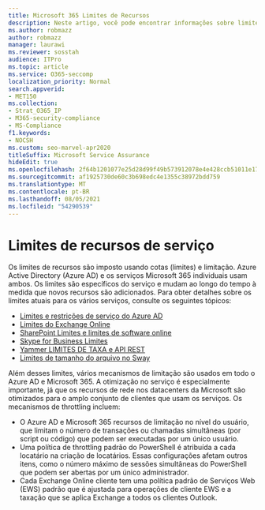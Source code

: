 ```yaml
---
title: Microsoft 365 Limites de Recursos
description: Neste artigo, você pode encontrar informações sobre limites de recursos para os vários aplicativos dentro Microsoft 365.
ms.author: robmazz
author: robmazz
manager: laurawi
ms.reviewer: sosstah
audience: ITPro
ms.topic: article
ms.service: O365-seccomp
localization_priority: Normal
search.appverid:
- MET150
ms.collection:
- Strat_O365_IP
- M365-security-compliance
- MS-Compliance
f1.keywords:
- NOCSH
ms.custom: seo-marvel-apr2020
titleSuffix: Microsoft Service Assurance
hideEdit: true
ms.openlocfilehash: 2f64b1201077e25d28d99f49b573912078e4e428ccb51011e17934b1440f75ac
ms.sourcegitcommit: af1925730de60c3b698edc4e1355c38972bdd759
ms.translationtype: MT
ms.contentlocale: pt-BR
ms.lasthandoff: 08/05/2021
ms.locfileid: "54290539"
---
```

# <a name="service-resource-limits"></a>Limites de recursos de serviço

Os limites de recursos são imposto usando cotas (limites) e limitação. Azure Active Directory (Azure AD) e os serviços Microsoft 365 individuais usam ambos. Os limites são específicos do serviço e mudam ao longo do tempo à medida que novos recursos são adicionados. Para obter detalhes sobre os limites atuais para os vários serviços, consulte os seguintes tópicos:

- [Limites e restrições de serviço do Azure AD](/azure/azure-resource-manager/management/azure-subscription-service-limits)
- [Limites do Exchange Online](/office365/servicedescriptions/exchange-online-service-description/exchange-online-limits)
- [SharePoint Limites e limites de software online](https://support.office.com/article/SharePoint-Online-software-boundaries-and-limits-8F34FF47-B749-408B-ABC0-B605E1F6D498)
- [Skype for Business Limites](https://technet.microsoft.com/library/skype-for-business-online-limits.aspx)
- [Yammer LIMITES DE TAXA e API REST](https://developer.yammer.com/docs/rest-api-rate-limits)
- [Limites de tamanho do arquivo no Sway](https://support.office.com/article/File-size-limits-in-Sway-4db21bc6-b42b-499f-9272-66e089db109f)

Além desses limites, vários mecanismos de limitação são usados em todo o Azure AD e Microsoft 365. A otimização no serviço é especialmente importante, já que os recursos de rede nos datacenters da Microsoft são otimizados para o amplo conjunto de clientes que usam os serviços. Os mecanismos de throttling incluem:

- O Azure AD e Microsoft 365 recursos de limitação no nível do usuário, que limitam o número de transações ou chamadas simultâneas (por script ou código) que podem ser executadas por um único usuário.
- Uma política de throttling padrão do PowerShell é atribuída a cada locatário na criação de locatários. Essas configurações afetam outros itens, como o número máximo de sessões simultâneas do PowerShell que podem ser abertas por um único administrador.
- Cada Exchange Online cliente tem uma política padrão de Serviços Web (EWS) padrão que é ajustada para operações de cliente EWS e a taxação que se aplica Exchange a todos os clientes Outlook.
